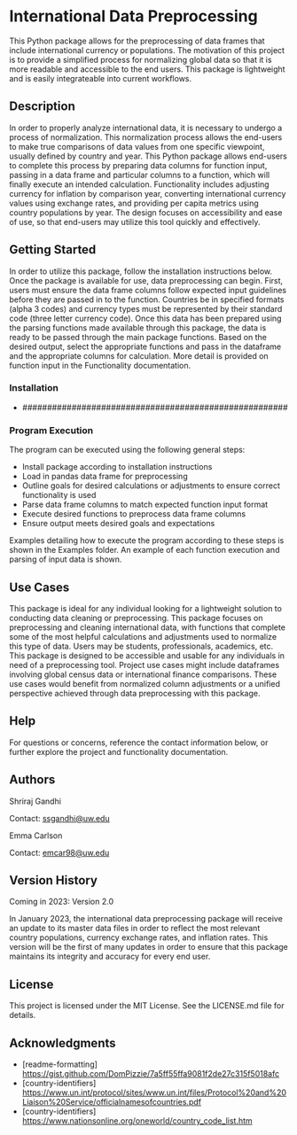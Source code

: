 # International Data Preprocessing

This Python package allows for the preprocessing of data frames that include international currency or populations. The motivation of this project is to provide a simplified process for normalizing global data so that it is more readable and accessible to the end users. This package is lightweight and is easily integrateable into current workflows. 

## Description

In order to properly analyze international data, it is necessary to undergo a process of normalization. This normalization process allows the end-users to make true comparisons of data values from one specific viewpoint, usually defined by country and year. This Python package allows end-users to complete this process by preparing data columns for function input, passing in a data frame and particular columns to a function, which will finally execute an intended calculation. Functionality includes adjusting currency for inflation by comparison year, converting international currency values using exchange rates, and providing per capita metrics using country populations by year. The design focuses on accessibility and ease of use, so that end-users may utilize this tool quickly and effectively. 

## Getting Started

In order to utilize this package, follow the installation instructions below. Once the package is available for use, data preprocessing can begin. First, users must ensure the data frame columns follow expected input guidelines before they are passed in to the function. Countries be in specified formats (alpha 3 codes) and currency types must be represented by their standard code (three letter currency code). Once this data has been prepared using the parsing functions made available through this package, the data is ready to be passed through the main package functions. Based on the desired output, select the appropriate functions and pass in the dataframe and the appropriate columns for calculation. More detail is provided on function input in the Functionality documentation.

### Installation

* ######################################################

### Program Execution

The program can be executed using the following general steps: 

* Install package according to installation instructions 
* Load in pandas data frame for preprocessing 
* Outline goals for desired calculations or adjustments to ensure correct functionality is used 
* Parse data frame columns to match expected function input format 
* Execute desired functions to preprocess data frame columns 
* Ensure output meets desired goals and expectations 

Examples detailing how to execute the program according to these steps is shown in the Examples folder. An example of each function execution and parsing of input data is shown. 

## Use Cases 

This package is ideal for any individual looking for a lightweight solution to conducting data cleaning or preprocessing. This package focuses on preprocessing and cleaning international data, with functions that complete some of the most helpful calculations and adjustments used to normalize this type of data. Users may be students, professionals, academics, etc. This package is designed to be accessible and usable for any individuals in need of a preprocessing tool. Project use cases might include dataframes involving global census data or international finance comparisons. These use cases would benefit from normalized column adjustments or a unified perspective achieved through data preprocessing with this package. 

## Help

For questions or concerns, reference the contact information below, or further explore the project and functionality documentation. 

## Authors

Shriraj Gandhi

Contact: ssgandhi@uw.edu

Emma Carlson 

Contact: emcar98@uw.edu

## Version History

Coming in 2023: Version 2.0

In January 2023, the international data preprocessing package will receive an update to its master data files in order to reflect the most relevant country populations, currency exchange rates, and inflation rates. This version will be the first of many updates in order to ensure that this package maintains its integrity and accuracy for every end user. 

## License

This project is licensed under the MIT License. See the LICENSE.md file for details.

## Acknowledgments

* [readme-formatting] https://gist.github.com/DomPizzie/7a5ff55ffa9081f2de27c315f5018afc
* [country-identifiers] https://www.un.int/protocol/sites/www.un.int/files/Protocol%20and%20Liaison%20Service/officialnamesofcountries.pdf
* [country-identifiers] https://www.nationsonline.org/oneworld/country_code_list.htm
